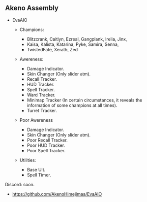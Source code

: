 ## Akeno Assembly

* EvaAIO
    * Champions:
        * Blitzcrank, Caitlyn, Ezreal, Gangplank, Irelia, Jinx,
        * Kaisa, Kalista, Katarina, Pyke, Samira, Senna, 
        * TwistedFate, Xerath, Zed

    * Awereness:
        * Damage Indicator.
        * Skin Changer (Only slider atm).
        * Recall Tracker.
        * HUD Tracker.
        * Spell Tracker.
        * Ward Tracker.
        * Minimap Tracker (In certain circumstances, it reveals the information of some    champions  at all times).
        * Turret Tracker.
    * Poor Awereness
        * Damage Indicator.
        * Skin Changer (Only slider atm).
        * Poor Recall Tracker.
        * Poor HUD Tracker.
        * Poor Spell Tracker.

    * Utilities:
        * Base Ult.
        * Spell Timer.

Discord: soon.
* https://github.com/AkenoHimejimaa/EvaAIO